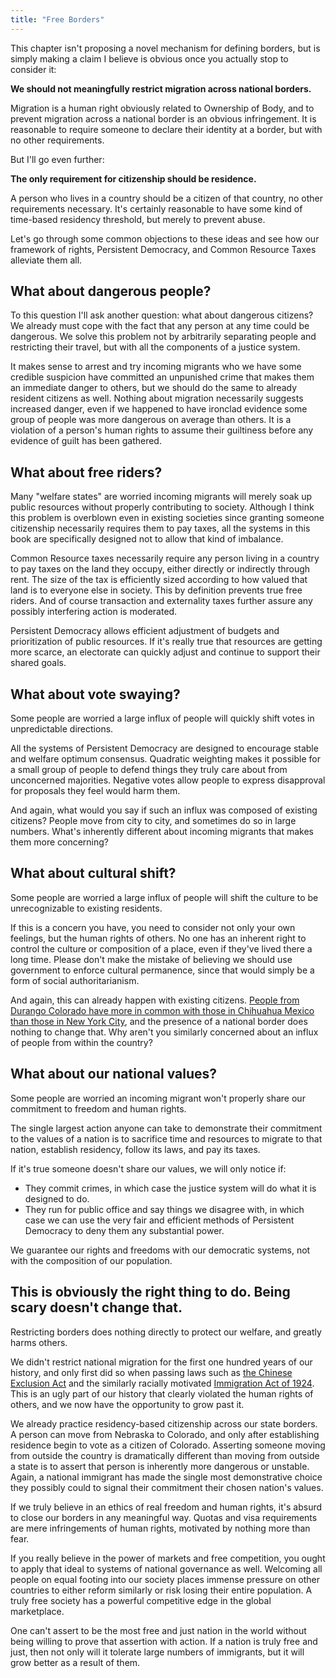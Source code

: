 ```yaml
---
title: "Free Borders"
---
```


This chapter isn't proposing a novel mechanism for defining borders, but is simply making a claim I believe is obvious once you actually stop to consider it:

**We should not meaningfully restrict migration across national borders.**

Migration is a human right obviously related to Ownership of Body, and to prevent migration across a national border is an obvious infringement. It is reasonable to require someone to declare their identity at a border, but with no other requirements.

But I'll go even further:

**The only requirement for citizenship should be residence.**

A person who lives in a country should be a citizen of that country, no other requirements necessary. It's certainly reasonable to have some kind of time-based residency threshold, but merely to prevent abuse.

Let's go through some common objections to these ideas and see how our framework of rights, Persistent Democracy, and Common Resource Taxes alleviate them all.

## What about dangerous people?

To this question I'll ask another question: what about dangerous citizens? We already must cope with the fact that any person at any time could be dangerous. We solve this problem not by arbitrarily separating people and restricting their travel, but with all the components of a justice system.

It makes sense to arrest and try incoming migrants who we have some credible suspicion have committed an unpunished crime that makes them an immediate danger to others, but we should do the same to already resident citizens as well. Nothing about migration necessarily suggests increased danger, even if we happened to have ironclad evidence some group of people was more dangerous on average than others. It is a violation of a person's human rights to assume their guiltiness before any evidence of guilt has been gathered.

## What about free riders?

Many "welfare states" are worried incoming migrants will merely soak up public resources without properly contributing to society. Although I think this problem is overblown even in existing societies since granting someone citizenship necessarily requires them to pay taxes, all the systems in this book are specifically designed not to allow that kind of imbalance.

Common Resource taxes necessarily require any person living in a country to pay taxes on the land they occupy, either directly or indirectly through rent. The size of the tax is efficiently sized according to how valued that land is to everyone else in society. This by definition prevents true free riders. And of course transaction and externality taxes further assure any possibly interfering action is moderated.

Persistent Democracy allows efficient adjustment of budgets and prioritization of public resources. If it's really true that resources are getting more scarce, an electorate can quickly adjust and continue to support their shared goals.

## What about vote swaying?

Some people are worried a large influx of people will quickly shift votes in unpredictable directions.

All the systems of Persistent Democracy are designed to encourage stable and welfare optimum consensus. Quadratic weighting makes it possible for a small group of people to defend things they truly care about from unconcerned majorities. Negative votes allow people to express disapproval for proposals they feel would harm them.

And again, what would you say if such an influx was composed of existing citizens? People move from city to city, and sometimes do so in large numbers. What's inherently different about incoming migrants that makes them more concerning?

## What about cultural shift?

Some people are worried a large influx of people will shift the culture to be unrecognizable to existing residents.

If this is a concern you have, you need to consider not only your own feelings, but the human rights of others. No one has an inherent right to control the culture or composition of a place, even if they've lived there a long time. Please don't make the mistake of believing we should use government to enforce cultural permanence, since that would simply be a form of social authoritarianism.

And again, this can already happen with existing citizens. [People from Durango Colorado have more in common with those in Chihuahua Mexico than those in New York City](https://en.wikipedia.org/wiki/American_Nations), and the presence of a national border does nothing to change that. Why aren't you similarly concerned about an influx of people from within the country?

## What about our national values?

Some people are worried an incoming migrant won't properly share our commitment to freedom and human rights.

The single largest action anyone can take to demonstrate their commitment to the values of a nation is to sacrifice time and resources to migrate to that nation, establish residency, follow its laws, and pay its taxes.

If it's true someone doesn't share our values, we will only notice if:

- They commit crimes, in which case the justice system will do what it is designed to do.
- They run for public office and say things we disagree with, in which case we can use the very fair and efficient methods of Persistent Democracy to deny them any substantial power.

We guarantee our rights and freedoms with our democratic systems, not with the composition of our population.

## This is obviously the right thing to do. Being scary doesn't change that.

Restricting borders does nothing directly to protect our welfare, and greatly harms others.

We didn't restrict national migration for the first one hundred years of our history, and only first did so when passing laws such as [the Chinese Exclusion Act](https://en.wikipedia.org/wiki/Chinese_Exclusion_Act) and the similarly racially motivated [Immigration Act of 1924](https://en.wikipedia.org/wiki/Immigration_Act_of_1924). This is an ugly part of our history that clearly violated the human rights of others, and we now have the opportunity to grow past it.

We already practice residency-based citizenship across our state borders. A person can move from Nebraska to Colorado, and only after establishing residence begin to vote as a citizen of Colorado. Asserting someone moving from outside the country is dramatically different than moving from outside a state is to assert that person is inherently more dangerous or unstable. Again, a national immigrant has made the single most demonstrative choice they possibly could to signal their commitment their chosen nation's values.

If we truly believe in an ethics of real freedom and human rights, it's absurd to close our borders in any meaningful way. Quotas and visa requirements are mere infringements of human rights, motivated by nothing more than fear.

If you really believe in the power of markets and free competition, you ought to apply that ideal to systems of national governance as well. Welcoming all people on equal footing into our society places immense pressure on other countries to either reform similarly or risk losing their entire population. A truly free society has a powerful competitive edge in the global marketplace.

One can't assert to be the most free and just nation in the world without being willing to prove that assertion with action. If a nation is truly free and just, then not only will it tolerate large numbers of immigrants, but it will grow better as a result of them.
